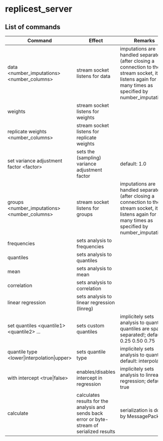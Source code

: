 # replicest_server

## List of commands
| Command                                                  | Effect                                                                                        | Remarks                                                                                                                                                     |
|----------------------------------------------------------|-----------------------------------------------------------------------------------------------|-------------------------------------------------------------------------------------------------------------------------------------------------------------|
| data &lt;number_imputations&gt; &lt;number_columns&gt;   | stream socket listens for data                                                                | imputations are handled separately (after closing a connection to the stream socket, it listens again for as many times as specified by number_imputations) |
| weights                                                  | stream socket listens for weights                                                             |                                                                                                                                                             |
| replicate weights &lt;number_columns&gt;                 | stream socket listens for replicate weights                                                   |                                                                                                                                                             |
| set variance adjustment factor &lt;factor&gt;            | sets the (sampling) variance adjustment factor                                                | default: 1.0                                                                                                                                                |
| groups &lt;number_imputations&gt; &lt;number_columns&gt; | stream socket listens for groups                                                              | imputations are handled separately (after closing a connection to the stream socket, it listens again for as many times as specified by number_imputations) |
| frequencies                                              | sets analysis to frequencies                                                                  |                                                                                                                                                             |
| quantiles                                                | sets analysis to quantiles                                                                    |                                                                                                                                                             |
| mean                                                     | sets analysis to mean                                                                         |                                                                                                                                                             |
| correlation                                              | sets analysis to correlation                                                                  |                                                                                                                                                             |
| linear regression                                        | sets analysis to linear regression (linreg)                                                   |                                                                                                                                                             |
| set quantiles &lt;quantile1&gt; &lt;quantile2&gt; ...    | sets custom quantiles                                                                         | implicitely sets analysis to quantiles; quantiles are space-separated!; default: 0.25 0.50 0.75                                                             |
| quantile type &lt;lower\|interpolation\|upper&gt;        | sets quantile type                                                                            | implicitely sets analysis to quantiles; default: interpolation                                                                                              |
| with intercept &lt;true\|false&gt;                       | enables/disables intercept in regression                                                      | implicitely sets analysis to linrear regression; default: true                                                                                              |
| calculate                                                | calculates results for the analysis and sends back error or byte-stream of serialized results | serialization is done by MessagePack                                                                                                                        |
